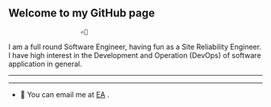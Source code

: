 ## Welcome to my GitHub page

                        ✍🏽

I am a full round Software Engineer, having fun as a Site Reliability Engineer. I have high interest in the Development and Operation (DevOps) of software application in general.

---

---

- 📧 You can email me at [EA](mailto:menco23real@yahoo.com) .
